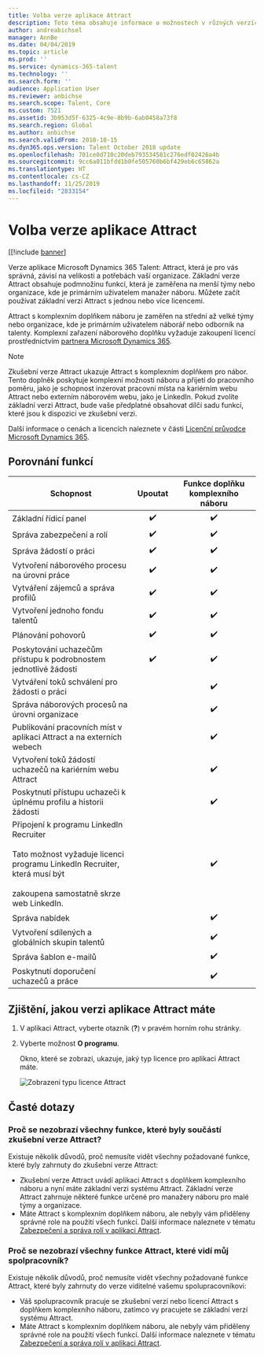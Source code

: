 ```yaml
---
title: Volba verze aplikace Attract
description: Toto téma obsahuje informace o možnostech v různých verzích aplikace Microsoft Dynamics 365 Talent - Attract.
author: andreabichsel
manager: AnnBe
ms.date: 04/04/2019
ms.topic: article
ms.prod: ''
ms.service: dynamics-365-talent
ms.technology: ''
ms.search.form: ''
audience: Application User
ms.reviewer: anbichse
ms.search.scope: Talent, Core
ms.custom: 7521
ms.assetid: 3b953d5f-6325-4c9e-8b9b-6ab0458a73f8
ms.search.region: Global
ms.author: anbichse
ms.search.validFrom: 2018-10-15
ms.dyn365.ops.version: Talent October 2018 update
ms.openlocfilehash: 701ce0d710c20deb793534581c276edf02426a4b
ms.sourcegitcommit: 9cc6a011bfdd1b0fe505760b6bf429eb6c65862a
ms.translationtype: HT
ms.contentlocale: cs-CZ
ms.lasthandoff: 11/25/2019
ms.locfileid: "2833154"
---
```

# <a name="choose-a-version-of-attract"></a>Volba verze aplikace Attract

[[!include [banner](includes/banner.md)]

Verze aplikace Microsoft Dynamics 365 Talent: Attract, která je pro vás správná, závisí na velikosti a potřebách vaší organizace. Základní verze Attract obsahuje podmnožinu funkcí, která je zaměřena na menší týmy nebo organizace, kde je primárním uživatelem manažer náboru. Můžete začít používat základní verzi Attract s jednou nebo více licencemi.

Attract s komplexním doplňkem náboru je zaměřen na střední až velké týmy nebo organizace, kde je primárním uživatelem náborář nebo odborník na talenty. Komplexní zařazení náborového doplňku vyžaduje zakoupení licencí prostřednictvím [partnera Microsoft Dynamics 365](https://dynamics.microsoft.com/partners/find-a-partner/).

> [!NOTE]
> Zkušební verze Attract ukazuje Attract s komplexním doplňkem pro nábor. Tento doplněk poskytuje komplexní možnosti náboru a přijetí do pracovního poměru, jako je schopnost inzerovat pracovní místa na kariérním webu Attract nebo externím náborovém webu, jako je LinkedIn. Pokud zvolíte základní verzi Attract, bude vaše předplatné obsahovat dílčí sadu funkcí, které jsou k dispozici ve zkušební verzi.

Další informace o cenách a licencích naleznete v části [Licenční průvodce Microsoft Dynamics 365](https://go.microsoft.com/fwlink/?LinkId=866544).

## <a name="feature-comparison"></a>Porovnání funkcí

| Schopnost | Upoutat | Funkce doplňku komplexního náboru |
| ---------- | :-----------: | :-------------------: |
| Základní řídicí panel | :heavy_check_mark: | :heavy_check_mark: |
| Správa zabezpečení a rolí | :heavy_check_mark: | :heavy_check_mark: |
| Správa žádostí o práci | :heavy_check_mark: | :heavy_check_mark: |
| Vytvoření náborového procesu na úrovni práce | :heavy_check_mark: | :heavy_check_mark: |
| Vytváření zájemců a správa profilů | :heavy_check_mark: | :heavy_check_mark: |
| Vytvoření jednoho fondu talentů | :heavy_check_mark: | :heavy_check_mark: |
| Plánování pohovorů | :heavy_check_mark: | :heavy_check_mark: |
| Poskytování uchazečům přístupu k podrobnostem jednotlivé žádosti | :heavy_check_mark: | :heavy_check_mark: |
| Vytváření toků schválení pro žádosti o práci | | :heavy_check_mark: |
| Správa náborových procesů na úrovni organizace | | :heavy_check_mark: |
| Publikování pracovních míst v aplikaci Attract a na externích webech | | :heavy_check_mark: |
| Vytvoření toků žádostí uchazečů na kariérním webu Attract | | :heavy_check_mark: |
| Poskytnutí přístupu uchazeči k úplnému profilu a historii žádosti | | :heavy_check_mark: |
| Připojení k programu LinkedIn Recruiter<br></br>Tato možnost vyžaduje licenci programu LinkedIn Recruiter, která musí být <br></br> zakoupena samostatně skrze web LinkedIn.</blockquote> | | :heavy_check_mark: |
| Správa nabídek | | :heavy_check_mark: |
| Vytvoření sdílených a globálních skupin talentů | | :heavy_check_mark: |
| Správa šablon e-mailů | | :heavy_check_mark: |
| Poskytnutí doporučení uchazečů a práce | | :heavy_check_mark: |

## <a name="find-out-which-version-of-attract-you-have"></a>Zjištění, jakou verzi aplikace Attract máte

1. V aplikaci Attract, vyberte otazník (**?**) v pravém horním rohu stránky.
2. Vyberte možnost **O programu**.

    Okno, které se zobrazí, ukazuje, jaký typ licence pro aplikaci Attract máte.

    ![Zobrazení typu licence Attract](media/attract-license-types.png)

## <a name="frequently-asked-questions"></a>Časté dotazy

### <a name="why-dont-i-see-all-the-features-that-were-included-in-the-attract-trial"></a>Proč se nezobrazí všechny funkce, které byly součástí zkušební verze Attract?

Existuje několik důvodů, proč nemusíte vidět všechny požadované funkce, které byly zahrnuty do zkušební verze Attract:

- Zkušební verze Attract uvádí aplikaci Attract s doplňkem komplexního náboru a nyní máte základní verzi systému Attract. Základní verze Attract zahrnuje některé funkce určené pro manažery náboru pro malé týmy a organizace.
- Máte Attract s komplexním doplňkem náboru, ale nebyly vám přiděleny správné role na použití všech funkcí. Další informace naleznete v tématu [Zabezpečení a správa rolí v aplikaci Attract](security-attract.md).

### <a name="why-dont-i-see-all-the-attract-features-that-my-coworker-sees"></a>Proč se nezobrazí všechny funkce Attract, které vidí můj spolpracovník?

Existuje několik důvodů, proč nemusíte vidět všechny požadované funkce Attract, které byly zahrnuty do verze viditelné vašemu spolupracovníkovi:

- Váš spolupracovník pracuje se zkušební verzí nebo licencí Attract s doplňkem komplexního náboru, zatímco vy pracujete se základní verzí systému Attract.
- Máte Attract s komplexním doplňkem náboru, ale nebyly vám přiděleny správné role na použití všech funkcí. Další informace naleznete v tématu [Zabezpečení a správa rolí v aplikaci Attract](security-attract.md).
